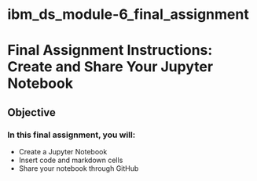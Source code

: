 # ibm_ds_module-6_final_assignment
# Final Assignment Instructions: Create and Share Your Jupyter Notebook

## Objective
### In this final assignment, you will:
- Create a Jupyter Notebook
- Insert code and markdown cells
- Share your notebook through GitHub
